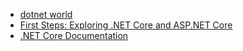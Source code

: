 * [dotnet world](https://www.youtube.com/channel/UClW5uIyHKPhfSEloQxn7b0Q)
* [First Steps: Exploring .NET Core and ASP.NET Core](https://weblog.west-wind.com/posts/2016/Jun/29/First-Steps-Exploring-NET-Core-and-ASPNET-Core)
* [.NET Core Documentation](https://docs.microsoft.com/en-us/dotnet/articles/core/index)
